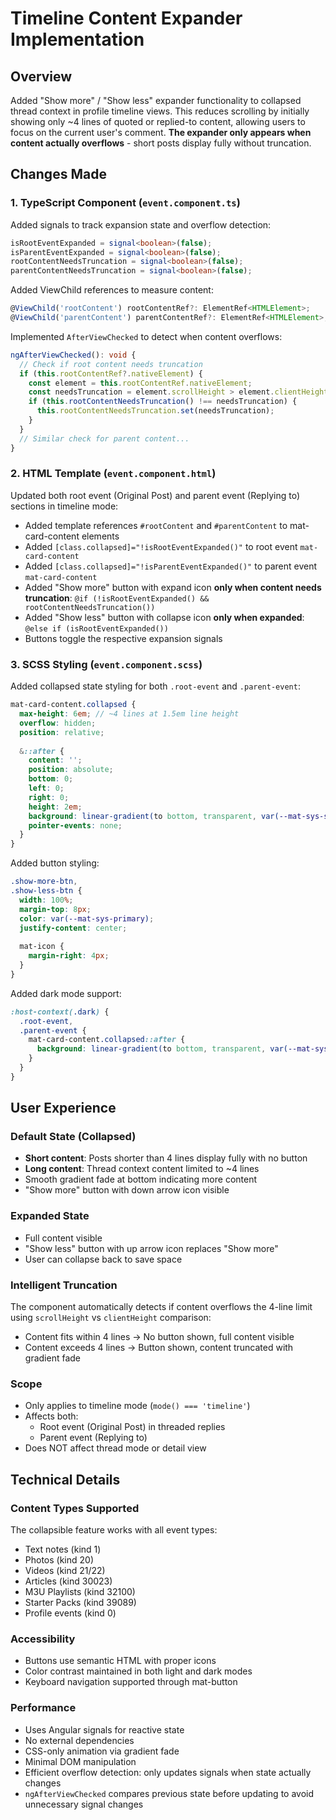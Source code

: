 # Timeline Content Expander Implementation

## Overview
Added "Show more" / "Show less" expander functionality to collapsed thread context in profile timeline views. This reduces scrolling by initially showing only ~4 lines of quoted or replied-to content, allowing users to focus on the current user's comment. **The expander only appears when content actually overflows** - short posts display fully without truncation.

## Changes Made

### 1. TypeScript Component (`event.component.ts`)
Added signals to track expansion state and overflow detection:
```typescript
isRootEventExpanded = signal<boolean>(false);
isParentEventExpanded = signal<boolean>(false);
rootContentNeedsTruncation = signal<boolean>(false);
parentContentNeedsTruncation = signal<boolean>(false);
```

Added ViewChild references to measure content:
```typescript
@ViewChild('rootContent') rootContentRef?: ElementRef<HTMLElement>;
@ViewChild('parentContent') parentContentRef?: ElementRef<HTMLElement>;
```

Implemented `AfterViewChecked` to detect when content overflows:
```typescript
ngAfterViewChecked(): void {
  // Check if root content needs truncation
  if (this.rootContentRef?.nativeElement) {
    const element = this.rootContentRef.nativeElement;
    const needsTruncation = element.scrollHeight > element.clientHeight + 1;
    if (this.rootContentNeedsTruncation() !== needsTruncation) {
      this.rootContentNeedsTruncation.set(needsTruncation);
    }
  }
  // Similar check for parent content...
}
```

### 2. HTML Template (`event.component.html`)
Updated both root event (Original Post) and parent event (Replying to) sections in timeline mode:

- Added template references `#rootContent` and `#parentContent` to mat-card-content elements
- Added `[class.collapsed]="!isRootEventExpanded()"` to root event `mat-card-content`
- Added `[class.collapsed]="!isParentEventExpanded()"` to parent event `mat-card-content`
- Added "Show more" button with expand icon **only when content needs truncation**: `@if (!isRootEventExpanded() && rootContentNeedsTruncation())`
- Added "Show less" button with collapse icon **only when expanded**: `@else if (isRootEventExpanded())`
- Buttons toggle the respective expansion signals

### 3. SCSS Styling (`event.component.scss`)
Added collapsed state styling for both `.root-event` and `.parent-event`:

```scss
mat-card-content.collapsed {
  max-height: 6em; // ~4 lines at 1.5em line height
  overflow: hidden;
  position: relative;
  
  &::after {
    content: '';
    position: absolute;
    bottom: 0;
    left: 0;
    right: 0;
    height: 2em;
    background: linear-gradient(to bottom, transparent, var(--mat-sys-surface-container-low));
    pointer-events: none;
  }
}
```

Added button styling:
```scss
.show-more-btn,
.show-less-btn {
  width: 100%;
  margin-top: 8px;
  color: var(--mat-sys-primary);
  justify-content: center;
  
  mat-icon {
    margin-right: 4px;
  }
}
```

Added dark mode support:
```scss
:host-context(.dark) {
  .root-event,
  .parent-event {
    mat-card-content.collapsed::after {
      background: linear-gradient(to bottom, transparent, var(--mat-sys-surface-container-low)) !important;
    }
  }
}
```

## User Experience

### Default State (Collapsed)
- **Short content**: Posts shorter than 4 lines display fully with no button
- **Long content**: Thread context content limited to ~4 lines
- Smooth gradient fade at bottom indicating more content
- "Show more" button with down arrow icon visible

### Expanded State
- Full content visible
- "Show less" button with up arrow icon replaces "Show more"
- User can collapse back to save space

### Intelligent Truncation
The component automatically detects if content overflows the 4-line limit using `scrollHeight` vs `clientHeight` comparison:
- Content fits within 4 lines → No button shown, full content visible
- Content exceeds 4 lines → Button shown, content truncated with gradient fade

### Scope
- Only applies to timeline mode (`mode() === 'timeline'`)
- Affects both:
  - Root event (Original Post) in threaded replies
  - Parent event (Replying to)
- Does NOT affect thread mode or detail view

## Technical Details

### Content Types Supported
The collapsible feature works with all event types:
- Text notes (kind 1)
- Photos (kind 20)
- Videos (kind 21/22)
- Articles (kind 30023)
- M3U Playlists (kind 32100)
- Starter Packs (kind 39089)
- Profile events (kind 0)

### Accessibility
- Buttons use semantic HTML with proper icons
- Color contrast maintained in both light and dark modes
- Keyboard navigation supported through mat-button

### Performance
- Uses Angular signals for reactive state
- No external dependencies
- CSS-only animation via gradient fade
- Minimal DOM manipulation
- Efficient overflow detection: only updates signals when state actually changes
- `ngAfterViewChecked` compares previous state before updating to avoid unnecessary signal changes
